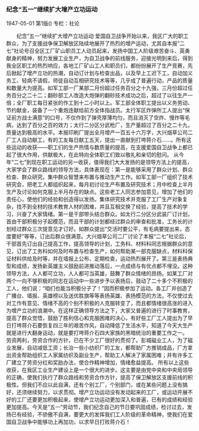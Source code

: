### 纪念“五一”继续扩大增产立功运动

1947-05-01
第1版()
专栏：社论

　　纪念“五一”继续扩大增产立功运动
    爱国自卫战争开始以来，我区广大的职工群众，为了支援战争保卫解放区陆续地展开了热烈的增产运动，尤其自本报“二七”社论号召全区工厂矿山职员工人动员起来，发扬中国工人阶级艰苦奋斗、英勇献身的精神，努力发展工业生产，为自卫战争的前线服务，迎接光明到来后，得到我全区职工的热烈响应，各地工厂矿山工人和职员们，都纷纷展开了生产竞赛，先后掀起了增产立功的热潮，自动订计划与检查出品，以及早上工迟下工，自动加义务工、轻病不请假，师徒自动互相研究技术等等，几乎成了普遍行动，产品的质量和数量大为提高。如军工部一厂某部二月份超过任务百分之十九强，三月份超过任务百分之二十二；翻砂部工人改造大炮弹的翻砂技术成功之后，超过了以往生产一倍；全厂职工每日紧张的作工到十二小时以上。军工部全体职工提出以义务劳动、节约献金，装备了一个重炮连献给前方全体指战员。太行军区炸弹所工人提出“保证前方战士满意”的口号，不仅作到了弹壳厚薄均匀，而且消灭了空炸、慢炸等毛病，达到了百分之百的效力；太行二分区分武枪厂，生产量超过了百分之二十九，质量达到极高的水平。本报印刷厂提出全月增产一百五十六万字，大兴烟草公司二厂工人自动献工，有的工友每日献工五天，提出一直献到打垮蒋介石……。所有这些运动的收获——职工们的生产热情与数质量的提高，在支援爱国自卫战争上都已起了很大作用，供献极大，在此特向全体职工们致以敬礼和亲切的慰问。
    从今年“二七”到现在职工运动的另一收获，值得我们大大发扬的是领导方法上的提高，大家学会了群众路线的领导方法，具体表现在：第一是能够采用了群众计划、群众检查、群众研究，集中群众智慧来布置与推动生产工作。如军工部一厂组织了技术研究会，把老工人都组织起来，每月初讨论生产布置及研究技术；月中检查上半月生产及讨论如何克服上半月存在的缺点。这些老工人同志参加意见，增加了他们的责任心，使他们的经验和创造得以发扬。集体研究技术并克服了工厂生产对象复杂，找不到全材的技术教育人材的困难，并且互相交换了经验，提高了技术的学习，兴奋了大家情绪。第一是干部带头结合群众。如太行二分区分武装厂订计划，首由干部积极分子起模范，而且干部的计划都经过群众的审查和批准，工务长的计划经过群众三次提意见才订好。如群众提出“交活时要公平，有毛病要提出来，态度要好”等等，订出后群众很满意。大兴烟草公司二厂讨论了本报“二七”社论后，干部首先订出自己提高工作，提高领导的计划，工务科、材料科同志根据群众的意见，订出了工务科如何及时布置与检查生产，如何帮助某一部克服缺点，材料科保证材料供给及时等，并在墙报上公布、定期检查，运动热烈展开了。第三是表扬典型和成绩，发扬新英雄主义鼓励前进推动落后，一点成绩与有优点都不埋没。这种领导方法，人人都可立功，人人都可当英雄，鼓舞了群众情绪的昂扬。如某工厂对两个一向不够积极的同志在运动中一些进步予以表扬后，鼓动了二十多个不积极的工人，他们说：“咱们也能当积极分子了！”因而积极参加了运动。各工厂并创造了广播台、墙报、英雄榜以及送优胜旗等等表扬英雄、表扬模范的方法，不仅使过去对工作有意见、情绪不高的个别不积极的人克服转变了，而且都情绪很高涨的进入为增产立功的浪潮中。在这样正确领导方法之下，大家又普遍的进行了时事教育，提高了群众觉悟，鼓励了胜利信心和克服困难的决心，有好些工厂工人提出为了早日打垮蒋介石要恢复四三年的艰苦作风，自动降低了生活水平，知道了今天大生产就是进行大翻身运动，就是要打垮蒋介石四大家族的黑暗统治的重要工作之一。
    劳资两利，劳资合作的方针，已在不少工厂很好的贯彻了。彭城磁业工人，为了磁业发展，自动减低工资；长治一些小纺织厂的工友，都帮助厂方推销成品，厂方拿出资金帮助组织工人家属纺织及副业生产，帮助工人解决了家属困难；并有许多工厂建立了劳资分红和奖励办法，使合作精神增加，情绪愈益提高。
    所有以上这些收获，在我区工业生产建设上是一个很大的进步。这主要是由党中央和中央局领导的正确，使我们执行了群众路线和劳资合作方针，提高了保卫解放区支援前线的积极性。但我们不应以此自满，还有个别工厂，个别部门，或在某些问题上没有搞好，还须继续努力，以求贯彻。增产立功运动没有发动起来的工厂，或运动开展不好的工厂还要更加积极起来，使增产立功运动更加深入和普遍，已有的成绩和经验更加提高。今天是“五一”劳动节，我们纪念自己的节日要巩固成绩，检讨过去，发扬已有经验，不骄傲不自满，要更大的发挥我们工人阶级的革命精神，使我们在爱国自卫战争中能够功上再加功，以求早日打败蒋介石！
